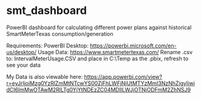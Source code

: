 # smt_dashboard
PowerBI dashboard for calculating different power plans against historical SmartMeterTexas consumption/generation

Requirements:
PowerBI Desktop: https://powerbi.microsoft.com/en-us/desktop/
Usage Data: https://www.smartmetertexas.com/
  Rename .csv to: IntervalMeterUsage.CSV and place in C:\Temp as the .pbix, refresh to see your data
  
 My Data is also viewable here: https://app.powerbi.com/view?r=eyJrIjoiMzg0YzRlZmMtNTcwYS00ZjFhLWFjNjUtMTYzMmI3NzNhZjgyIiwidCI6ImMwOTAwM2RlLTg0YjYtNDEzZC04MDllLWJjOTNjODFmM2ZhNSJ9
